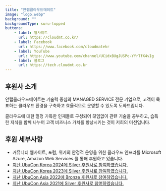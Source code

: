 ```yaml
---
title: "안랩클라우드메이트"
image: "logo.webp"
background: ""
backgroundType: suru-topped
buttons:
    - label: 웹사이트
      url: https://cloudmt.co.kr/
    - label: Facebook
      url: https://www.facebook.com/cloudmatekr
    - label: YouTube
      url: https://www.youtube.com/channel/UCidxBUgJUSPc-YYrTfX4vIg
    - label: 블로그
      url: https://tech.cloudmt.co.kr
---
```


## 후원사 소개
안랩클라우드메이트는 기술력 중심의 MANAGED SERVICE 전문 기업으로, 고객이 목표하는 클라우드 환경을 구축하고 효율적으로 운영할 수 있도록 도와드립니다.

클라우드에 대한 열정 가득한 인재들로 구성되어 끊임없이 관련 기술을 공부하고, 습득한 지식을 함께 나누어 고객 비즈니스 가치를 향상시키는 것이 저희의 미션입니다.

## 후원 세부사항
- 커뮤니티 웹사이트, 포럼, 위키의 안정적 운영을 위한 클라우드 인프라를 Microsoft Azure, Amazon Web Services 를 통해 후원하고 있습니다.
- [지난 UbuCon Korea 2024에 Silver 후원사로 참여하였습니다.](https://2024.ubuntu-kr.org/ko)
- [지난 UbuCon Korea 2023에 Silver 후원사로 참여하였습니다.](https://2023.ubuntu-kr.org/ko/sponsors/cloudmate)
- [지난 UbuCon Asia 2022에 Bronze 후원사로 참여하였습니다.](https://2022.ubucon.asia/sponsors/cloudmate/)
- [지난 UbuCon Asia 2021에 Silver 후원사로 참여하였습니다.](https://2021.ubucon.asia/sponsors/cloudmate/)